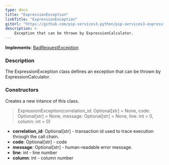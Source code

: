 ```yaml
---
type: docs
title: "ExpressionException"
linkTitle: "ExpressionException"
gitUrl: "https://github.com/pip-services3-python/pip-services3-expressions-python"
description: > 
    Exception that can be thrown by ExpressionCalculator.
---
```


**Implements**: [BadRequestException](../../../commons/errors/bad_request_exception)

### Description

The ExpressionException class defines an exception that can be thrown by ExpressionCalculator.

### Constructors
Creates a new intance of this class.

> ExpressionException(correlation_id: Optional[str] = None, code: Optional[str] = None, message: Optional[str] = None, line: int = 0, column: int = 0)

- **correlation_id**: Optional[str] - transaction id used to trace execution through the call chain.
- **code**: Optional[str] - code
- **message**: Optional[str] - human-readable error message.
- **line**: int - line number
- **column**: int - column number
